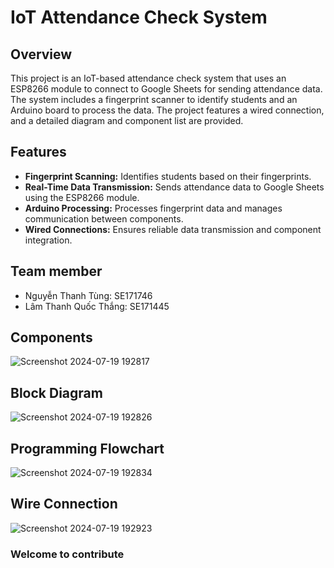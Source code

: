 # IoT Attendance Check System

## Overview

This project is an IoT-based attendance check system that uses an ESP8266 module to connect to Google Sheets for sending attendance data. The system includes a fingerprint scanner to identify students and an Arduino board to process the data. The project features a wired connection, and a detailed diagram and component list are provided.

## Features

- **Fingerprint Scanning:** Identifies students based on their fingerprints.
- **Real-Time Data Transmission:** Sends attendance data to Google Sheets using the ESP8266 module.
- **Arduino Processing:** Processes fingerprint data and manages communication between components.
- **Wired Connections:** Ensures reliable data transmission and component integration.

## Team member
- Nguyễn Thanh Tùng: SE171746
- Lâm Thanh Quốc Thắng: SE171445

## Components

![Screenshot 2024-07-19 192817](https://github.com/user-attachments/assets/3956028b-4fd3-4817-ac74-a166929c9c5f)

## Block Diagram

![Screenshot 2024-07-19 192826](https://github.com/user-attachments/assets/9c3b5665-5fb3-48a2-accc-369976630557)

## Programming Flowchart

![Screenshot 2024-07-19 192834](https://github.com/user-attachments/assets/b0fa926b-9b69-4bee-a1b2-484470b2dc5b)

## Wire Connection

![Screenshot 2024-07-19 192923](https://github.com/user-attachments/assets/e995b201-484f-4fff-94ad-e35479efad04)

### Welcome to contribute
